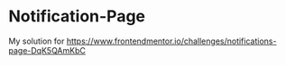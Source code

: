 # Notification-Page
My solution for https://www.frontendmentor.io/challenges/notifications-page-DqK5QAmKbC
